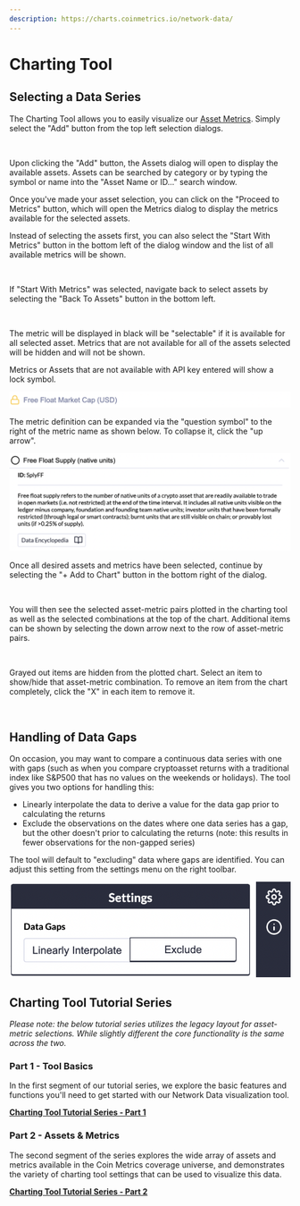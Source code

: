 ```yaml
---
description: https://charts.coinmetrics.io/network-data/
---
```


# Charting Tool

## Selecting a Data Series

The Charting Tool allows you to easily visualize our [Asset Metrics](../../api-data-types/asset-metrics-overview.md). Simply select the "Add" button from the top left selection dialogs.

<figure><img src="../../.gitbook/assets/Screenshot 2024-07-02 at 7.29.03 PM.png" alt=""><figcaption></figcaption></figure>

Upon clicking the "Add" button, the Assets dialog will open to display the available assets. Assets can be searched by category or by typing the symbol or name into the "Asset Name or ID..." search window.

Once you've made your asset selection, you can click on the "Proceed to Metrics" button, which will open the Metrics dialog to display the metrics available for the selected assets.&#x20;

Instead of selecting the assets first, you can also select the "Start With Metrics" button in the bottom left of the dialog window and the list of all available metrics will be shown.&#x20;

<figure><img src="../../.gitbook/assets/Screenshot 2024-07-02 at 7.33.27 PM.png" alt=""><figcaption></figcaption></figure>

If "Start With Metrics" was selected, navigate back to select assets by selecting the "Back To Assets" button in the bottom left.

<figure><img src="../../.gitbook/assets/Screenshot 2024-07-02 at 7.35.14 PM.png" alt=""><figcaption></figcaption></figure>

The metric will be displayed in black will be "selectable" if it is available for all selected asset. Metrics that are not available for all of the assets selected will be hidden and will not be shown.

Metrics or Assets that are not available with API key entered will show a lock symbol.

![](<../../.gitbook/assets/Screen Shot 2021-03-09 at 8.54.58 PM.png>)

The metric definition can be expanded via the "question symbol" to the right of the metric name as shown below. To collapse it, click the "up arrow".

![](<../../.gitbook/assets/Screen Shot 2021-03-09 at 8.57.53 PM.png>)

Once all desired assets and metrics have been selected, continue by selecting the "+ Add to Chart" button in the bottom right of the dialog.&#x20;

<figure><img src="../../.gitbook/assets/Screenshot 2024-07-02 at 7.38.53 PM.png" alt=""><figcaption></figcaption></figure>

You will then see the selected asset-metric pairs plotted in the charting tool as well as the selected combinations at the top of the chart. Additional items can be shown by selecting the down arrow next to the row of asset-metric pairs.&#x20;

<figure><img src="../../.gitbook/assets/Screenshot 2024-07-02 at 7.39.17 PM.png" alt=""><figcaption></figcaption></figure>

Grayed out items are hidden from the plotted chart. Select an item to show/hide that asset-metric combination. To remove an item from the chart completely, click the "X" in each item to remove it.

<figure><img src="../../.gitbook/assets/Screenshot 2024-07-02 at 7.39.34 PM.png" alt=""><figcaption></figcaption></figure>

## Handling of Data Gaps

On occasion, you may want to compare a continuous data series with one with gaps (such as when you compare cryptoasset returns with a traditional index like S\&P500 that has no values on the weekends or holidays). The tool gives you two options for handling this:

* Linearly interpolate the data to derive a value for the data gap prior to calculating the returns
* Exclude the observations on the dates where one data series has a gap, but the other doesn't prior to calculating the returns (note: this results in fewer observations for the non-gapped series)

The tool will default to "excluding" data where gaps are identified. You can adjust this setting from the settings menu on the right toolbar.

![Click on the "gear" to find the settings for Data Gaps](<../../.gitbook/assets/Screen Shot 2020-12-19 at 4.48.10 PM.png>)

## **Charting Tool Tutorial Series**

_Please note: the below tutorial series utilizes the legacy layout for asset-metric selections. While slightly different the core functionality is the same across the two._

### **Part 1 - Tool Basics**

In the first segment of our tutorial series, we explore the basic features and functions you'll need to get started with our Network Data visualization tool.

[**Charting Tool Tutorial Series - Part 1**](https://5264302.fs1.hubspotusercontent-na1.net/hubfs/5264302/Charting%20Tool%20Demo%20\(Part%201\)%20-%20Tool%20Basics.mp4)

### **Part 2 - Assets & Metrics**

The second segment of the series explores the wide array of assets and metrics available in the Coin Metrics coverage universe, and demonstrates the variety of charting tool settings that can be used to visualize this data.

[**Charting Tool Tutorial Series - Part 2**](https://5264302.fs1.hubspotusercontent-na1.net/hubfs/5264302/Charting%20Tool%20Demo%20\(Part%202\)%20-%20Assets%20&%20Metrics.mp4)
